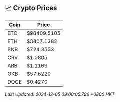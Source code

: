 ## 📈 Crypto Prices

| Coin | Price |
| ---- | ----- |
| BTC | $98409.5105 |
| ETH | $3807.1382 |
| BNB | $724.3553 |
| CRV | $1.0805 |
| ARB | $1.1166 |
| OKB | $57.6220 |
| DOGE | $0.4270 |

_Last Updated: 2024-12-05 09:00:05.796 +0800 HKT_